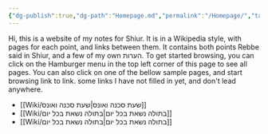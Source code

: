 ```yaml
---
{"dg-publish":true,"dg-path":"Homepage.md","permalink":"/Homepage/","tags":["gardenEntry"]}
---
```



Hi, this is a website of my notes for Shiur. It is in a Wikipedia style, with pages for each point, and links between them. It contains both points Rebbe said in Shiur, and a few of my own הערות. To get started browsing, you can click on the Hamburger menu in the top left corner of this page to see all pages. You can also click on one of the bellow sample pages, and start browsing link to link. some links I have not filled in yet, and don't lead anywhere.
+ [[Wiki/שעת סכנה ואונס\|שעת סכנה ואונס]]
+ [[Wiki/בתולה נשאת בכל יום\|בתולה נשאת בכל יום]]
+ [[Wiki/בתולה נשאת בכל יום\|בתולה נשאת בכל יום]]
